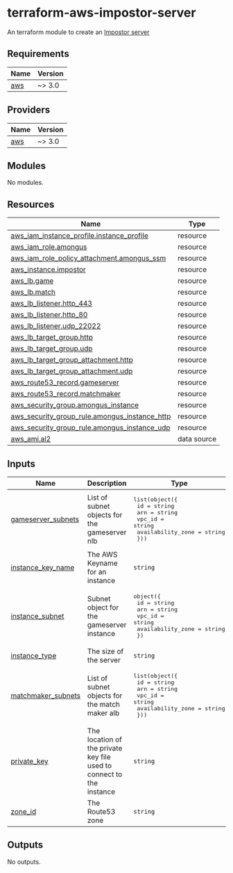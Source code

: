 # terraform-aws-impostor-server
An terraform module to create an [Impostor server](https://github.com/Impostor/Impostor)

<!-- BEGIN_TF_DOCS -->
## Requirements

| Name | Version |
|------|---------|
| <a name="requirement_aws"></a> [aws](#requirement\_aws) | ~> 3.0 |

## Providers

| Name | Version |
|------|---------|
| <a name="provider_aws"></a> [aws](#provider\_aws) | ~> 3.0 |

## Modules

No modules.

## Resources

| Name | Type |
|------|------|
| [aws_iam_instance_profile.instance_profile](https://registry.terraform.io/providers/hashicorp/aws/latest/docs/resources/iam_instance_profile) | resource |
| [aws_iam_role.amongus](https://registry.terraform.io/providers/hashicorp/aws/latest/docs/resources/iam_role) | resource |
| [aws_iam_role_policy_attachment.amongus_ssm](https://registry.terraform.io/providers/hashicorp/aws/latest/docs/resources/iam_role_policy_attachment) | resource |
| [aws_instance.impostor](https://registry.terraform.io/providers/hashicorp/aws/latest/docs/resources/instance) | resource |
| [aws_lb.game](https://registry.terraform.io/providers/hashicorp/aws/latest/docs/resources/lb) | resource |
| [aws_lb.match](https://registry.terraform.io/providers/hashicorp/aws/latest/docs/resources/lb) | resource |
| [aws_lb_listener.http_443](https://registry.terraform.io/providers/hashicorp/aws/latest/docs/resources/lb_listener) | resource |
| [aws_lb_listener.http_80](https://registry.terraform.io/providers/hashicorp/aws/latest/docs/resources/lb_listener) | resource |
| [aws_lb_listener.udp_22022](https://registry.terraform.io/providers/hashicorp/aws/latest/docs/resources/lb_listener) | resource |
| [aws_lb_target_group.http](https://registry.terraform.io/providers/hashicorp/aws/latest/docs/resources/lb_target_group) | resource |
| [aws_lb_target_group.udp](https://registry.terraform.io/providers/hashicorp/aws/latest/docs/resources/lb_target_group) | resource |
| [aws_lb_target_group_attachment.http](https://registry.terraform.io/providers/hashicorp/aws/latest/docs/resources/lb_target_group_attachment) | resource |
| [aws_lb_target_group_attachment.udp](https://registry.terraform.io/providers/hashicorp/aws/latest/docs/resources/lb_target_group_attachment) | resource |
| [aws_route53_record.gameserver](https://registry.terraform.io/providers/hashicorp/aws/latest/docs/resources/route53_record) | resource |
| [aws_route53_record.matchmaker](https://registry.terraform.io/providers/hashicorp/aws/latest/docs/resources/route53_record) | resource |
| [aws_security_group.amongus_instance](https://registry.terraform.io/providers/hashicorp/aws/latest/docs/resources/security_group) | resource |
| [aws_security_group_rule.amongus_instance_http](https://registry.terraform.io/providers/hashicorp/aws/latest/docs/resources/security_group_rule) | resource |
| [aws_security_group_rule.amongus_instance_udp](https://registry.terraform.io/providers/hashicorp/aws/latest/docs/resources/security_group_rule) | resource |
| [aws_ami.al2](https://registry.terraform.io/providers/hashicorp/aws/latest/docs/data-sources/ami) | data source |

## Inputs

| Name | Description | Type | Default | Required |
|------|-------------|------|---------|:--------:|
| <a name="input_gameserver_subnets"></a> [gameserver\_subnets](#input\_gameserver\_subnets) | List of subnet objects for the gameserver nlb | <pre>list(object({<br>    id                = string<br>    arn               = string<br>    vpc_id            = string<br>    availability_zone = string<br>  }))</pre> | n/a | yes |
| <a name="input_instance_key_name"></a> [instance\_key\_name](#input\_instance\_key\_name) | The AWS Keyname for an instance | `string` | n/a | yes |
| <a name="input_instance_subnet"></a> [instance\_subnet](#input\_instance\_subnet) | Subnet object for the gameserver instance | <pre>object({<br>    id                = string<br>    arn               = string<br>    vpc_id            = string<br>    availability_zone = string<br>  })</pre> | n/a | yes |
| <a name="input_instance_type"></a> [instance\_type](#input\_instance\_type) | The size of the server | `string` | `"t3a.micro"` | no |
| <a name="input_matchmaker_subnets"></a> [matchmaker\_subnets](#input\_matchmaker\_subnets) | List of subnet objects for the match maker alb | <pre>list(object({<br>    id                = string<br>    arn               = string<br>    vpc_id            = string<br>    availability_zone = string<br>  }))</pre> | n/a | yes |
| <a name="input_private_key"></a> [private\_key](#input\_private\_key) | The location of the private key file used to connect to the instance | `string` | n/a | yes |
| <a name="input_zone_id"></a> [zone\_id](#input\_zone\_id) | The Route53 zone | `string` | n/a | yes |

## Outputs

No outputs.
<!-- END_TF_DOCS -->
